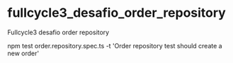 # fullcycle3_desafio_order_repository
Fullcycle3 desafio order repository

npm test order.repository.spec.ts -t 'Order repository test should create a new order'

